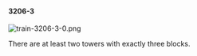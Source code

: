 #### 3206-3
![train-3206-3-0.png](https://github.com/lil-lab/nlvr/raw/master/nlvr/train/images/43/train-3206-3-0.png "train-3206-3-0.png")

There are at least two towers with exactly three blocks.